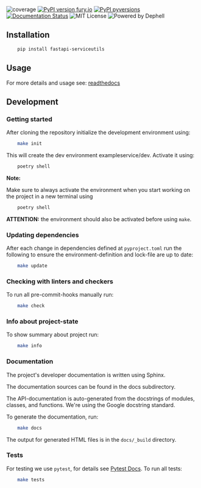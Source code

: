 ![coverage](https://github.com/skallfass/fastapi_serviceutils/blob/master/docs/_static/coverage.svg)
[![PyPI version fury.io](https://badge.fury.io/py/fastapi-serviceutils.svg)](https://pypi.python.org/pypi/fastapi-serviceutils/)
[![PyPI pyversions](https://img.shields.io/pypi/pyversions/fastapi-serviceutils.svg)](https://pypi.python.org/pypi/fastapi-serviceutils/)
[![Documentation Status](https://readthedocs.org/projects/fastapi-serviceutils/badge/?version=latest)](http://fastapi-serviceutils.readthedocs.io/?badge=latest)
![MIT License](https://img.shields.io/badge/License-MIT-blue.svg)
![Powered by Dephell](https://github.com/dephell/dephell/blob/master/assets/badge.svg)


## Installation

```bash
    pip install fastapi-serviceutils
```


## Usage

For more details and usage see: [readthedocs](https://fastapi-serviceutils.readthedocs.io/en/latest/)


## Development


### Getting started

After cloning the repository initialize the development environment using:

```bash
    make init
```

This will create the dev environment exampleservice/dev. Activate it using:
```bash
    poetry shell
```

**Note:**

Make sure to always activate the environment when you start working on the
project in a new terminal using
```bash
    poetry shell
```

**ATTENTION:** the environment should also be activated before using ``make``.


### Updating dependencies

After each change in dependencies defined at `pyproject.toml` run the
following to ensure the environment-definition and lock-file are up to date:
```bash
    make update
```


### Checking with linters and checkers

To run all pre-commit-hooks manually run:
```bash
    make check
```


### Info about project-state

To show summary about project run:
```bash
    make info
```


### Documentation

The project's developer documentation is written using Sphinx.

The documentation sources can be found in the docs subdirectory.

The API-documentation is auto-generated from the docstrings of modules,
classes, and functions.
We're using the Google docstring standard.

To generate the documentation, run:
```bash
    make docs
```

The output for generated HTML files is in the `docs/_build` directory.


### Tests

For testing we use `pytest`, for details see
[Pytest Docs](http://doc.pytest.org/en/latest/).
To run all tests:

```bash
    make tests
```
